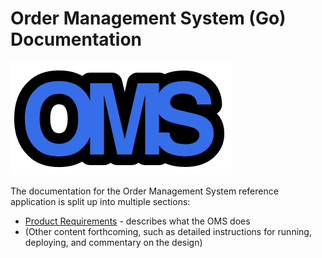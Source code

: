 # Order Management System (Go) Documentation

![OMS logo](images/oms-logo.png)

The documentation for the Order Management System reference application 
is split up into multiple sections:

* [Product Requirements](product-requirements.md) - describes what the OMS does
* (Other content forthcoming, such as detailed instructions for running, deploying, and commentary on the design)
